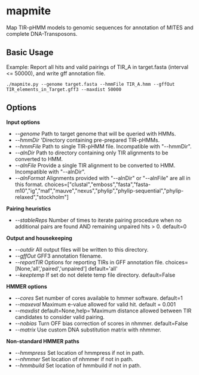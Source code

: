 # mapmite
Map TIR-pHMM models to genomic sequences for annotation of MITES and complete DNA-Transposons.

## Basic Usage

Example: Report all hits and vaild pairings of TIR_A in target.fasta (interval <= 50000), and write gff annotation file.

```
./mapmite.py --genome target.fasta --hmmFile TIR_A.hmm --gffOut TIR_elements_in_Target.gff3 --maxdist 50000
```

## Options

**Input options**
  - *--genome*
    Path to target genome that will be queried with HMMs.
  - *--hmmDir*
    'Directory containing pre-prepared TIR-pHMMs.
  - *--hmmFile*
    Path to single TIR-pHMM file. Incompatible with "--hmmDir".
  - *--alnDir*
    Path to directory containing only TIR alignments to be converted to HMM.
  - *--alnFile*
    Provide a single TIR alignment to be converted to HMM. Incompatible with "--alnDir".
  - *--alnFormat*
    Alignments provided with "--alnDir" or "--alnFile" are all in this format.
    choices=["clustal","emboss","fasta","fasta-m10","ig","maf","mauve","nexus","phylip","phylip-sequential","phylip-relaxed","stockholm"]


**Pairing heuristics**
  - *--stableReps*
    Number of times to iterate pairing procedure when no additional pairs are found AND remaining unpaired hits > 0.
    default=0


**Output and housekeeping**
  - *--outdir*
    All output files will be written to this directory.
  - *--gffOut*
    GFF3 annotation filename.
  - *--reportTIR*
    Options for reporting TIRs in GFF annotation file.
    choices=[None,'all','paired','unpaired']
    default='all'
  - *--keeptemp*
    If set do not delete temp file directory.
    default=False


**HMMER options**
  - *--cores*
    Set number of cores available to hmmer software.
    default=1
  - *--maxeval*
    Maximum e-value allowed for valid hit. 
    default = 0.001
  - *--maxdist*
    default=None,help='Maximum distance allowed between TIR candidates to consider valid pairing.
  - *--nobias*
    Turn OFF bias correction of scores in nhmmer.
    default=False
  - *--matrix*
    Use custom DNA substitution matrix with nhmmer.


**Non-standard HMMER paths**
  - *--hmmpress*
    Set location of hmmpress if not in path.
  - *--nhmmer*
    Set location of nhmmer if not in path.
  - *--hmmbuild*
    Set location of hmmbuild if not in path.



